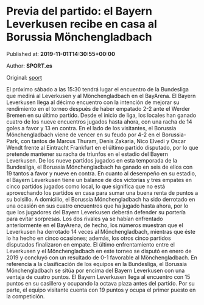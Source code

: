 
# Previa del partido: el Bayern Leverkusen recibe en casa al Borussia Mönchengladbach

Published at: **2019-11-01T14:30:55+00:00**

Author: **SPORT.es**

Original: [sport](https://www.sport.es/es/noticias/bundesliga/previa-del-partido-el-bayern-leverkusen-recibe-en-casa-al-borussia-monchengladbach-7710438)

El próximo sábado a las 15:30 tendrá lugar el encuentro de la Bundesliga que medirá al Leverkusen y al Mönchengladbach en el BayArena.
El Bayern Leverkusen llega al décimo encuentro con la intención de mejorar su rendimiento en el torneo después de haber empatado 2-2 ante el Werder Bremen en su último partido. Desde el inicio de liga, los locales han ganado cuatro de los nueve encuentros jugados hasta ahora, con una racha de 14 goles a favor y 13 en contra.
En el lado de los visitantes, el Borussia Mönchengladbach viene de vencer en su feudo por 4-2 en el Borussia-Park, con tantos de Marcus Thuram, Denis Zakaria, Nico Elvedi y Oscar Wendt frente al Eintracht Frankfurt en el último partido disputado, por lo que pretende mantener su racha de triunfos en el estadio del Bayern Leverkusen. De los nueve partidos jugados en esta temporada de la Bundesliga, el Borussia Mönchengladbach ha ganado en seis de ellos con 19 tantos a favor y nueve en contra.
En cuanto al desempeño en su estadio, el Bayern Leverkusen tiene un balance de dos victorias y tres empates en cinco partidos jugados como local, lo que significa que no está aprovechando los partidos en casa para sumar una buena renta de puntos a su bolsillo. A domicilio, el Borussia Mönchengladbach ha sido derrotado en una ocasión en sus cuatro encuentros que ha jugado hasta ahora, por lo que los jugadores del Bayern Leverkusen deberán defender su portería para evitar sorpresas.
Los dos rivales ya se habían enfrentado anteriormente en el BayArena, de hecho, los números muestran que el Leverkusen ha derrotado 14 veces al Mönchengladbach, mientras que éste lo ha hecho en cinco ocasiones; además, los otros cinco partidos disputados finalizaron en empate. El último enfrentamiento entre el Leverkusen y el Mönchengladbach en este torneo se disputó en enero de 2019 y concluyó con un resultado de 0-1 favorable al Mönchengladbach.
En referencia a la clasificación de los equipos en la Bundesliga, el Borussia Mönchengladbach se sitúa por encima del Bayern Leverkusen con una ventaja de cuatro puntos. El Bayern Leverkusen llega al encuentro con 15 puntos en su casillero y ocupando la octava plaza antes del partido. Por su parte, el equipo visitante cuenta con 19 puntos y ocupa el primer puesto en la competición.
